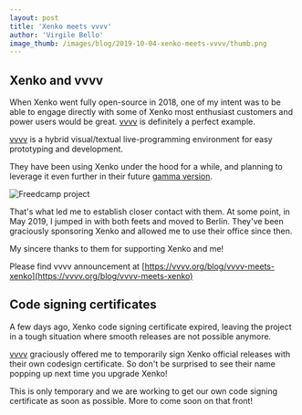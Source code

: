 ```yaml
---
layout: post
title: 'Xenko meets vvvv'
author: 'Virgile Bello'
image_thumb: /images/blog/2019-10-04-xenko-meets-vvvv/thumb.png
---
```


## Xenko and vvvv

When Xenko went fully open-source in 2018, one of my intent was to be able to engage directly with some of Xenko most enthusiast customers and power users would be great. [vvvv](https://vvvv.org/) is definitely a perfect example.

[vvvv](https://vvvv.org/) is a hybrid visual/textual live-programming environment for easy prototyping and development.

They have been using Xenko under the hood for a while, and planning to leverage it even further in their future [gamma version](https://vvvv.org/blog/vvvv-gamma-2019.1-preview).

![Freedcamp project](/images/blog/2019-10-04-xenko-meets-vvvv/vvvv_meets_xenko_s.jpg)

That's what led me to establish closer contact with them. At some point, in May 2019, I jumped in with both feets and moved to Berlin. They've been graciously sponsoring Xenko and allowed me to use their office since then.

My sincere thanks to them for supporting Xenko and me!

Please find vvvv announcement at [https://vvvv.org/blog/vvvv-meets-xenko](https://vvvv.org/blog/vvvv-meets-xenko)

## Code signing certificates

A few days ago, Xenko code signing certificate expired, leaving the project in a tough situation where smooth releases are not possible anymore.

[vvvv](https://vvvv.org/) graciously offered me to temporarily sign Xenko official releases with their own codesign certificate. So don't be surprised to see their name popping up next time you upgrade Xenko!

This is only temporary and we are working to get our own code signing certificate as soon as possible. More to come soon on that front!
